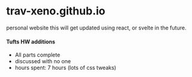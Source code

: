 # trav-xeno.github.io
personal website this will get updated using react, or svelte in the future.

#### Tufts HW additions
  * All parts complete
  * discussed with no one
  * hours spent: 7 hours (lots of css tweaks)

